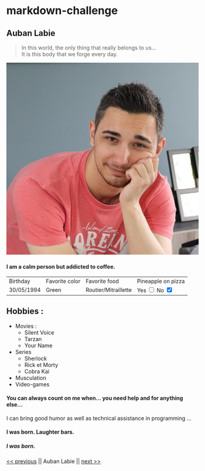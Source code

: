<h1>markdown-challenge</h1>

<h2>Auban Labie</h2>

<blockquote>
<p>In this world, the only thing that really belongs to us... <br />
It is this body that we forge every day.</p>
</blockquote>

<img src="image.jpg" alt="image" title="" />

<h4>I am a calm person but addicted to coffee.</h4>

<table>
    <tr>
        <td>Birthday</td>
        <td>Favorite color</td>
        <td>Favorite food</td>
        <td>Pineapple on pizza</td>
    </tr>
    <tr>
        <td>30/05/1994</td>
        <td>Green</td>
        <td>Routier/Mitraillette</td>
        <td>Yes <input type="checkbox"> No <input type="checkbox" checked></td>
    </tr>
</table>


<h2>Hobbies :</h2>

<ul>
<li>Movies :
<ul><li>Silent Voice</li>
<li>Tarzan</li>
<li>Your Name</li></ul></li>
<li>Series
<ul><li>Sherlock</li>
<li>Rick et Morty</li>
<li>Cobra Kai</li></ul></li>
<li>Musculation</li>
<li>Video-games</li>
</ul>

<h4>You can always count on me when... you need help and for anything else...</h4>

<p>I can bring good humor as well as technical assistance in programming ...</p>

<h4>I was born. Laughter bars.</h4>

<h5>I was born.</h5>

<p><a href="https://github.com/Aline-Daems/markdown-challenge/blob/main/README.md"><< previous</a> || Auban Labie || <a href="https://github.com/Achouffe666/marckdown-challenge/blob/main/README.md">next >></a></p>

